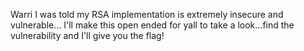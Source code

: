 Warri
I was told my RSA implementation is extremely insecure and vulnerable... I'll make this open ended for yall to take a look...find the vulnerability and I'll give you the flag!
